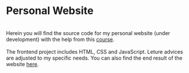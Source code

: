 # Personal Website #
<br> Herein you will find the source code for my personal website (under development) with the help from this [course](https://www.udemy.com/course/the-complete-web-development-bootcamp/). </br>
<br> The frontend project includes HTML, CSS and JavaScript. Leture advices are adjusted to my specific needs. You can also find the end result of the website [here](https://aurimas13.github.io/Personal_website/). </br>
